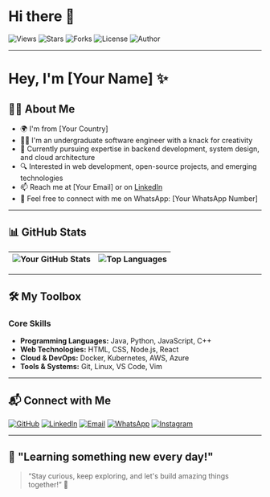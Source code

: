 # Hi there 👋

![Views](https://komarev.com/ghpvc/?username=YourUsername&color=green&style=flat-square)
![Stars](https://img.shields.io/github/stars/YourUsername?color=yellow&style=flat-square)
![Forks](https://img.shields.io/github/forks/YourUsername?style=flat-square)
![License](https://img.shields.io/github/license/YourUsername/YourRepo?style=flat-square)
![Author](https://img.shields.io/badge/Author-YourName-blueviolet?style=flat-square)

---

# Hey, I'm [Your Name] ✨

## 👨‍💻 About Me
- 🌍 I'm from [Your Country]
- 👨‍🎓 I'm an undergraduate software engineer with a knack for creativity
- 💼 Currently pursuing expertise in backend development, system design, and cloud architecture
- 🔍 Interested in web development, open-source projects, and emerging technologies
- 📫 Reach me at [Your Email] or on [LinkedIn](https://www.linkedin.com/in/YourProfile)
- 📱 Feel free to connect with me on WhatsApp: [Your WhatsApp Number]

---

## 📊 GitHub Stats

| ![Your GitHub Stats](https://github-readme-stats.vercel.app/api?username=YourUsername&show_icons=true&theme=radical) | ![Top Languages](https://github-readme-stats.vercel.app/api/top-langs/?username=YourUsername&layout=compact&theme=radical) |
| ---------------------------------------------------------------------------------------------------------------------- | --------------------------------------------------------------------------------------------------------------------------- |

---

## 🛠️ My Toolbox

### Core Skills
- **Programming Languages:** Java, Python, JavaScript, C++
- **Web Technologies:** HTML, CSS, Node.js, React
- **Cloud & DevOps:** Docker, Kubernetes, AWS, Azure
- **Tools & Systems:** Git, Linux, VS Code, Vim

---

## 📬 Connect with Me

[![GitHub](https://img.shields.io/badge/GitHub-181717?style=for-the-badge&logo=github&logoColor=white)](https://github.com/YourUsername)
[![LinkedIn](https://img.shields.io/badge/LinkedIn-0077B5?style=for-the-badge&logo=linkedin&logoColor=white)](https://linkedin.com/in/YourProfile)
[![Email](https://img.shields.io/badge/Email-D14836?style=for-the-badge&logo=gmail&logoColor=white)](mailto:your-email@example.com)
[![WhatsApp](https://img.shields.io/badge/WhatsApp-25D366?style=for-the-badge&logo=whatsapp&logoColor=white)](https://wa.me/YourWhatsAppNumber)
[![Instagram](https://img.shields.io/badge/Instagram-E4405F?style=for-the-badge&logo=instagram&logoColor=white)](https://www.instagram.com/yourusername)

---

## 🌱 "Learning something new every day!"

> “Stay curious, keep exploring, and let's build amazing things together!” 🚀
